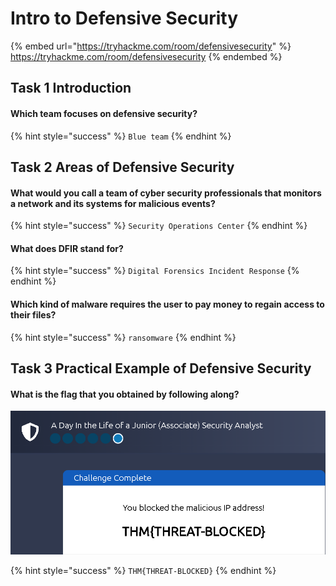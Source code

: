 # Intro to Defensive Security

{% embed url="https://tryhackme.com/room/defensivesecurity" %}
https://tryhackme.com/room/defensivesecurity
{% endembed %}

## Task 1 Introduction

#### Which team focuses on defensive security?

{% hint style="success" %}
`Blue team`
{% endhint %}

## Task 2 Areas of Defensive Security

#### What would you call a team of cyber security professionals that monitors a network and its systems for malicious events?

{% hint style="success" %}
`Security Operations Center`
{% endhint %}

#### What does DFIR stand for?

{% hint style="success" %}
`Digital Forensics Incident Response`
{% endhint %}

#### Which kind of malware requires the user to pay money to regain access to their files?

{% hint style="success" %}
`ransomware`
{% endhint %}

## Task 3 Practical Example of Defensive Security

#### What is the flag that you obtained by following along?

![](<../../.gitbook/assets/Screenshot from 2022-05-13 10-25-16.png>)

{% hint style="success" %}
`THM{THREAT-BLOCKED}`
{% endhint %}
